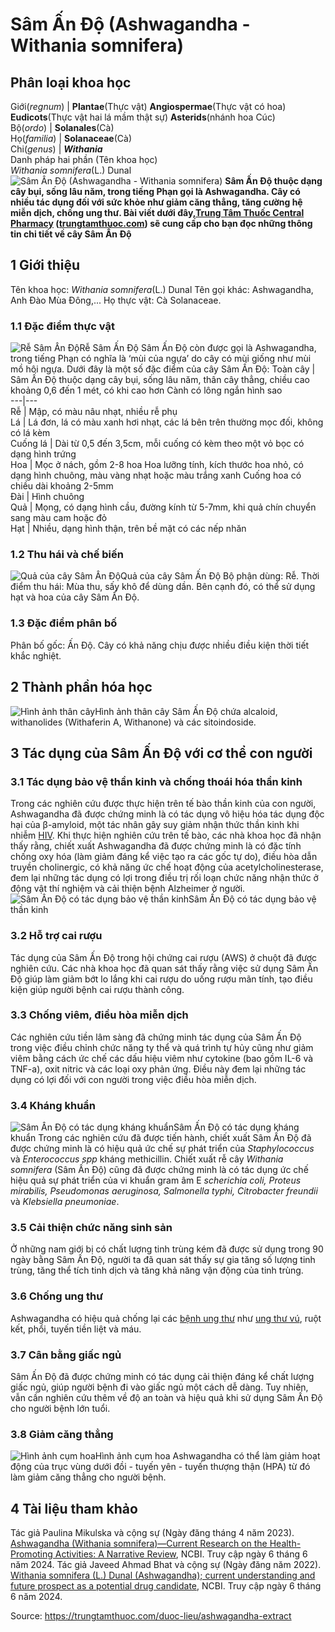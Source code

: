 # Sâm Ấn Độ (Ashwagandha - Withania somnifera)

Phân loại khoa học  
---  
Giới(_regnum_) |  **Plantae**(Thực vật) **Angiospermae**(Thực vật có hoa) **Eudicots**(Thực vật hai lá mầm thật sự) **Asterids**(nhánh hoa Cúc)  
Bộ(_ordo_) | **Solanales**(Cà)  
Họ(_familia_) | **Solanaceae**(Cà)  
Chi(_genus_) | _**Withania**_  
Danh pháp hai phần (Tên khoa học)  
_Withania somnifera_(L.) Dunal  
![Sâm Ấn Độ \(Ashwagandha - Withania somnifera\)](https://trungtamthuoc.com/images/others/cay-sam-an-do-5-0288.jpg)
**Sâm Ấn Độ thuộc dạng cây bụi, sống lâu năm, trong tiếng Phạn gọi là Ashwagandha. Cây có nhiều tác dụng đối với sức khỏe như giảm căng thẳng, tăng cường hệ miễn dịch, chống ung thư. Bài viết dưới đây,[Trung Tâm Thuốc Central Pharmacy](https://trungtamthuoc.com/ "Trung Tâm Thuốc Central Pharmacy") ([trungtamthuoc.com](https://trungtamthuoc.com/ "trungtamthuoc.com")) sẽ cung cấp cho bạn đọc những thông tin chi tiết về cây Sâm Ấn Độ**
##  1 Giới thiệu
Tên khoa học: _Withania somnifera_(L.) Dunal
Tên gọi khác: Ashwagandha, Anh Đào Mùa Đông,...
Họ thực vật: Cà Solanaceae.
### 1.1 Đặc điểm thực vật
![Rễ Sâm Ấn Độ](https://trungtamthuoc.com/images/item/cay-sam-an-do-4.jpg)Rễ Sâm Ấn Độ
Sâm Ấn Độ còn được gọi là Ashwagandha, trong tiếng Phạn có nghĩa là ‘mùi của ngựa’ do cây có mùi giống như mùi mồ hôi ngựa. Dưới đây là một số đặc điểm của cây Sâm Ấn Độ:
Toàn cây |  Sâm Ấn Độ thuộc dạng cây bụi, sống lâu năm, thân cây thẳng, chiều cao khoảng 0,6 đến 1 mét, có khi cao hơn Cành có lông ngắn hình sao  
---|---  
Rễ | Mập, có màu nâu nhạt, nhiều rễ phụ  
Lá | Lá đơn, lá có màu xanh hơi nhạt, các lá bên trên thường mọc đối, không có lá kèm  
Cuống lá | Dài từ 0,5 đến 3,5cm, mỗi cuống có kèm theo một vỏ bọc có dạng hình trứng  
Hoa |  Mọc ở nách, gồm 2-8 hoa Hoa lưỡng tính, kích thước hoa nhỏ, có dạng hình chuông, màu vàng nhạt hoặc màu trắng xanh Cuống hoa có chiều dài khoảng 2-5mm  
Đài | Hình chuông  
Quả | Mọng, có dạng hình cầu, đường kính từ 5-7mm, khi quả chín chuyển sang màu cam hoặc đỏ  
Hạt | Nhiều, dạng hình thận, trên bề mặt có các nếp nhăn  
### 1.2 Thu hái và chế biến
![Quả của cây Sâm Ấn Độ](https://trungtamthuoc.com/images/item/cay-sam-an-do.jpg)Quả của cây Sâm Ấn Độ
Bộ phận dùng: Rễ.
Thời điểm thu hái: Mùa thu, sấy khô để dùng dần.
Bên cạnh đó, có thể sử dụng hạt và hoa của cây Sâm Ấn Độ.
### 1.3 Đặc điểm phân bố
Phân bố gốc: Ấn Độ.
Cây có khả năng chịu được nhiều điều kiện thời tiết khắc nghiệt.
##  2 Thành phần hóa học
![Hình ảnh thân cây](https://trungtamthuoc.com/images/item/cay-sam-an-do-0.jpg)Hình ảnh thân cây
Sâm Ấn Độ chứa alcaloid, withanolides (Withaferin A, Withanone) và các sitoindoside.
##  3 Tác dụng của Sâm Ấn Độ với cơ thể con người
### 3.1 Tác dụng bảo vệ thần kinh và chống thoái hóa thần kinh
Trong các nghiên cứu được thực hiện trên tế bào thần kinh của con người, Ashwagandha đã được chứng minh là có tác dụng vô hiệu hóa tác dụng độc hại của β-amyloid, một tác nhân gây suy giảm nhận thức thần kinh khi nhiễm [HIV](https://trungtamthuoc.com/bai-viet/chan-doan-va-dieu-tri-hivaids "HIV").
Khi thực hiện nghiên cứu trên tế bào, các nhà khoa học đã nhận thấy rằng, chiết xuất Ashwagandha đã được chứng minh là có đặc tính chống oxy hóa (làm giảm đáng kể việc tạo ra các gốc tự do), điều hòa dẫn truyền cholinergic, có khả năng ức chế hoạt động của acetylcholinesterase, đem lại những tác dụng có lợi trong điều trị rối loạn chức năng nhận thức ở động vật thí nghiệm và cải thiện bệnh Alzheimer ở người.
![Sâm Ấn Độ có tác dụng bảo vệ thần kinh](https://trungtamthuoc.com/images/item/cay-sam-an-do-1.jpg)Sâm Ấn Độ có tác dụng bảo vệ thần kinh
### 3.2 Hỗ trợ cai rượu
Tác dụng của Sâm Ấn Độ trong hội chứng cai rượu (AWS) ở chuột đã được nghiên cứu. Các nhà khoa học đã quan sát thấy rằng việc sử dụng Sâm Ấn Độ giúp làm giảm bớt lo lắng khi cai rượu do uống rượu mãn tính, tạo điều kiện giúp người bệnh cai rượu thành công.
### 3.3 Chống viêm, điều hòa miễn dịch
Các nghiên cứu tiền lâm sàng đã chứng minh tác dụng của Sâm Ấn Độ trong việc điều chỉnh chức năng ty thể và quá trình tự hủy cũng như giảm viêm bằng cách ức chế các dấu hiệu viêm như cytokine (bao gồm IL-6 và TNF-a), oxit nitric và các loại oxy phản ứng. Điều này đem lại những tác dụng có lợi đối với con người trong việc điều hòa miễn dịch.
### 3.4 Kháng khuẩn
![Sâm Ấn Độ có tác dụng kháng khuẩn](https://trungtamthuoc.com/images/item/cay-sam-an-do-2.jpg)Sâm Ấn Độ có tác dụng kháng khuẩn
Trong các nghiên cứu đã được tiến hành, chiết xuất Sâm Ấn Độ đã được chứng minh là có hiệu quả ức chế sự phát triển của _Staphylococcus_ và _Enterococcus spp_ kháng methicillin. Chiết xuất rễ cây _Withania somnifera_ (Sâm Ấn Độ) cũng đã được chứng minh là có tác dụng ức chế hiệu quả sự phát triển của vi khuẩn gram âm E _scherichia coli, Proteus mirabilis, Pseudomonas aeruginosa, Salmonella typhi, Citrobacter freundii_ và _Klebsiella pneumoniae_.
### 3.5 Cải thiện chức năng sinh sản
Ở những nam giới bị có chất lượng tinh trùng kém đã được sử dụng trong 90 ngày bằng Sâm Ấn Độ, người ta đã quan sát thấy sự gia tăng số lượng tinh trùng, tăng thể tích tinh dịch và tăng khả năng vận động của tinh trùng.
### 3.6 Chống ung thư
Ashwagandha có hiệu quả chống lại các [bệnh ung thư](https://trungtamthuoc.com/ung-thu "bệnh ung thư") như [ung thư vú](https://trungtamthuoc.com/bai-viet/ung-thu-vu "ung thư vú"), ruột kết, phổi, tuyến tiền liệt và máu.
### 3.7 Cân bằng giấc ngủ
Sâm Ấn Độ đã được chứng minh có tác dụng cải thiện đáng kể chất lượng giấc ngủ, giúp người bệnh đi vào giấc ngủ một cách dễ dàng. Tuy nhiên, vẫn cần nghiên cứu thêm về độ an toàn và hiệu quả khi sử dụng Sâm Ấn Độ cho người bệnh lớn tuổi.
### 3.8 Giảm căng thẳng
![Hình ảnh cụm hoa](https://trungtamthuoc.com/images/item/cay-sam-an-do-3.jpg)Hình ảnh cụm hoa
Ashwagandha có thể làm giảm hoạt động của trục vùng dưới đồi - tuyến yên - tuyến thượng thận (HPA) từ đó làm giảm căng thẳng cho người bệnh.
##  4 Tài liệu tham khảo
Tác giả Paulina Mikulska và cộng sự (Ngày đăng tháng 4 năm 2023).[ Ashwagandha (Withania somnifera)—Current Research on the Health-Promoting Activities: A Narrative Review](https://www.ncbi.nlm.nih.gov/pmc/articles/PMC10147008/), NCBI. Truy cập ngày 6 tháng 6 năm 2024.
Tác giả Javeed Ahmad Bhat và cộng sự (Ngày đăng năm 2022). [Withania somnifera (L.) Dunal (Ashwagandha); current understanding and future prospect as a potential drug candidate](https://www.ncbi.nlm.nih.gov/pmc/articles/PMC9790970/), NCBI. Truy cập ngày 6 tháng 6 năm 2024.


Source: https://trungtamthuoc.com/duoc-lieu/ashwagandha-extract